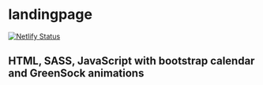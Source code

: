 # landingpage

[![Netlify Status](https://api.netlify.com/api/v1/badges/cdedc807-2848-4d83-a900-23c33aa89ba3/deploy-status)](https://app.netlify.com/sites/sharp-tesla-08be36/deploys)

## HTML, SASS, JavaScript with bootstrap calendar and GreenSock animations
